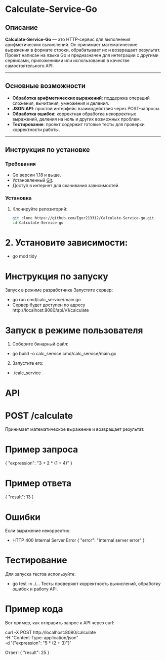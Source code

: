 # Calculate-Service-Go

## Описание

**Calculate-Service-Go** — это HTTP-сервис для выполнения арифметических вычислений. Он принимает математические выражения в формате строки, обрабатывает их и возвращает результат. Проект написан на языке Go и предназначен для интеграции с другими сервисами, приложениями или использования в качестве самостоятельного API.

---

## Основные возможности

- **Обработка арифметических выражений**: поддержка операций сложения, вычитания, умножения и деления.
- **JSON API**: простой интерфейс взаимодействия через POST-запросы.
- **Обработка ошибок**: корректная обработка некорректных выражений, деления на ноль и других возможных проблем.
- **Тестирование**: проект содержит готовые тесты для проверки корректности работы.

---

## Инструкция по установке

### Требования
- Go версии 1.18 и выше.
- Установленный [Git](https://git-scm.com/).
- Доступ в интернет для скачивания зависимостей.

### Установка

1. Клонируйте репозиторий:

   ```bash
   git clone https://github.com/Egor213312/Calculate-Service-go.git
   cd Calculate-Service-go

# 2. Установите зависимости:
- go mod tidy

# Инструкция по запуску
Запуск в режиме разработчика
Запустите сервер:

- go run cmd/calc_service/main.go
- Сервер будет доступен по адресу http://localhost:8080/api/v1/calculate

# Запуск в режиме пользователя
1. Соберите бинарный файл:

- go build -o calc_service cmd/calc_service/main.go

2. Запустите его:

- ./calc_service

# API
# POST /calculate
Принимает математическое выражение и возвращает результат.

# Пример запроса
{
  "expression": "3 + 2 * (1 + 4)"
}

# Пример ответа
{
  "result": 13
}

# Ошибки
Если выражение некорректно:
- HTTP 400 Internal Server Error
{
  "error": "Internal server error"
}

# Тестирование
Для запуска тестов используйте:

- go test -v ./...
Тесты проверяют корректность вычислений, обработку ошибок и работу API.

# Пример кода
Вот пример, как отправить запрос к API через curl:

curl -X POST http://localhost:8080/calculate \
-H "Content-Type: application/json" \
-d '{"expression": "5 * (2 + 3)"}'

Ответ:
{
  "result": 25
}